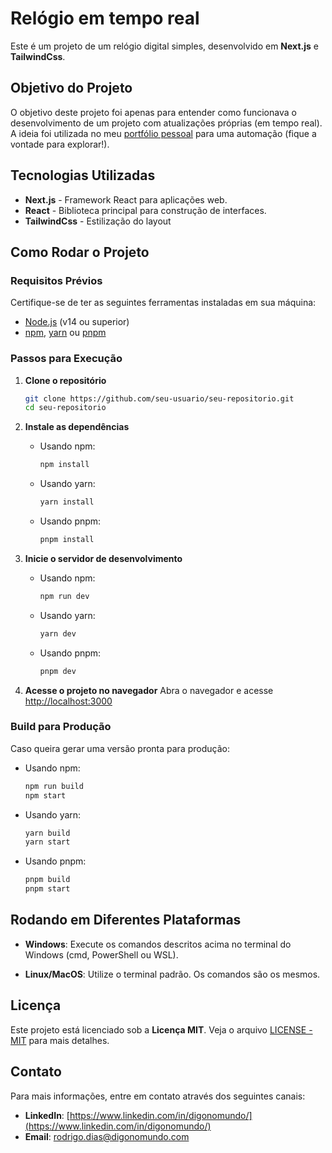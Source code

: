 # Relógio em tempo real

Este é um projeto de um relógio digital simples, desenvolvido em **Next.js** e **TailwindCss**.

## Objetivo do Projeto
O objetivo deste projeto foi apenas para entender como funcionava o desenvolvimento de um projeto com atualizações próprias (em tempo real). A ideia foi utilizada no meu [portfólio pessoal](https://www.digonomundo.com) para uma automação (fique a vontade para explorar!). 

## Tecnologias Utilizadas
- **Next.js** - Framework React para aplicações web.
- **React** - Biblioteca principal para construção de interfaces.
- **TailwindCss** - Estilização do layout

## Como Rodar o Projeto

### Requisitos Prévios
Certifique-se de ter as seguintes ferramentas instaladas em sua máquina:
- [Node.js](https://nodejs.org/) (v14 ou superior)
- [npm](https://www.npmjs.com/), [yarn](https://yarnpkg.com/) ou [pnpm](https://pnpm.io/)

### Passos para Execução

1. **Clone o repositório**
   ```bash
   git clone https://github.com/seu-usuario/seu-repositorio.git
   cd seu-repositorio
   ```

2. **Instale as dependências**
   - Usando npm:
     ```bash
     npm install
     ```
   - Usando yarn:
     ```bash
     yarn install
     ```
   - Usando pnpm:
     ```bash
     pnpm install
     ```

3. **Inicie o servidor de desenvolvimento**
   - Usando npm:
     ```bash
     npm run dev
     ```
   - Usando yarn:
     ```bash
     yarn dev
     ```
   - Usando pnpm:
     ```bash
     pnpm dev
     ```

4. **Acesse o projeto no navegador**
   Abra o navegador e acesse [http://localhost:3000](http://localhost:3000)

### Build para Produção
Caso queira gerar uma versão pronta para produção:

- Usando npm:
  ```bash
  npm run build
  npm start
  ```
- Usando yarn:
  ```bash
  yarn build
  yarn start
  ```
- Usando pnpm:
  ```bash
  pnpm build
  pnpm start
  ```

## Rodando em Diferentes Plataformas

- **Windows**:
   Execute os comandos descritos acima no terminal do Windows (cmd, PowerShell ou WSL).

- **Linux/MacOS**:
   Utilize o terminal padrão. Os comandos são os mesmos.


## Licença
Este projeto está licenciado sob a **Licença MIT**. Veja o arquivo [LICENSE - MIT](/LICENCE) para mais detalhes.

## Contato
Para mais informações, entre em contato através dos seguintes canais:
- **LinkedIn**: [https://www.linkedin.com/in/digonomundo/](https://www.linkedin.com/in/digonomundo/)
- **Email**: rodrigo.dias@digonomundo.com
